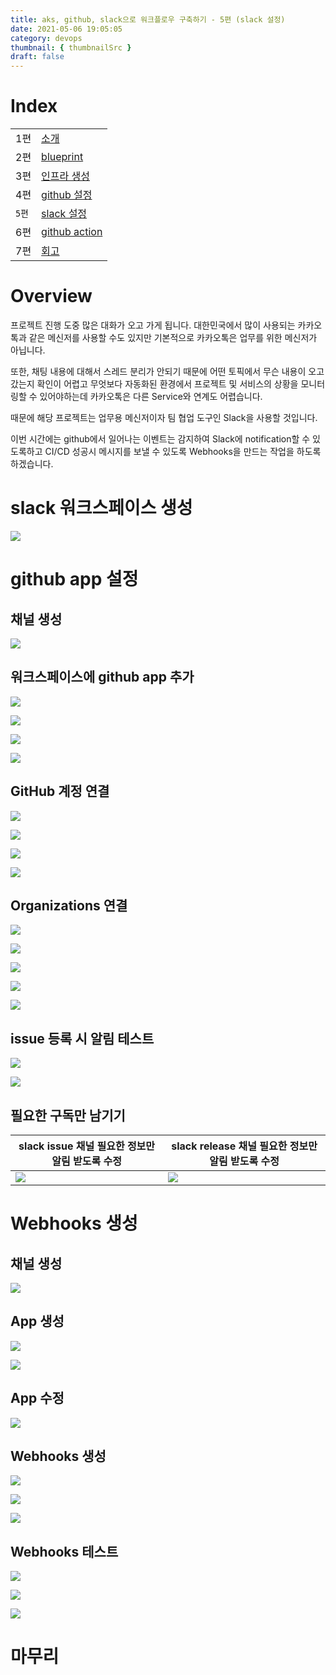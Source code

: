 ```yaml
---
title: aks, github, slack으로 워크플로우 구축하기 - 5편 (slack 설정)
date: 2021-05-06 19:05:05
category: devops
thumbnail: { thumbnailSrc }
draft: false
---
```


# Index

|       |                                                            |
| ----- | ---------------------------------------------------------- |
| 1편   | [소개](/devops/workflows-with-aks-github-slack-1)          |
| 2편   | [blueprint](/devops/workflows-with-aks-github-slack-2)     |
| 3편   | [인프라 생성](/devops/workflows-with-aks-github-slack-3)   |
| 4편   | [github 설정](/devops/workflows-with-aks-github-slack-4)   |
| `5편` | [slack 설정](/devops/workflows-with-aks-github-slack-5)    |
| 6편   | [github action](/devops/workflows-with-aks-github-slack-6) |
| 7편   | [회고](/devops/workflows-with-aks-github-slack-7)          |

# Overview

프로젝트 진행 도중 많은 대화가 오고 가게 됩니다. 대한민국에서 많이 사용되는 카카오톡과 같은 메신저를 사용할 수도 있지만 기본적으로 카카오톡은 업무를 위한 메신저가 아닙니다.

또한, 채팅 내용에 대해서 스레드 분리가 안되기 때문에 어떤 토픽에서 무슨 내용이 오고갔는지 확인이 어렵고 무엇보다 자동화된 환경에서 프로젝트 및 서비스의 상황을 모니터링할 수 있어야하는데 카카오톡은 다른 Service와 연계도
어렵습니다.

때문에 해당 프로젝트는 업무용 메신저이자 팀 협업 도구인 Slack을 사용할 것입니다.

이번 시간에는 github에서 일어나는 이벤트는 감지하여 Slack에 notification할 수 있도록하고 CI/CD 성공시 메시지를 보낼 수 있도록 Webhooks을 만드는 작업을 하도록 하겠습니다.

# slack 워크스페이스 생성

![](./images/workflows-with-aks-github-slack-5/1-0.png)

# github app 설정

## 채널 생성

![](./images/workflows-with-aks-github-slack-5/1-1.png)

## 워크스페이스에 github app 추가

![](./images/workflows-with-aks-github-slack-5/2.png)

![](./images/workflows-with-aks-github-slack-5/3.png)

![](./images/workflows-with-aks-github-slack-5/4.png)

![](./images/workflows-with-aks-github-slack-5/5.png)

## GitHub 계정 연결

![](./images/workflows-with-aks-github-slack-5/6.png)

![](./images/workflows-with-aks-github-slack-5/7.png)

![](./images/workflows-with-aks-github-slack-5/8.png)

![](./images/workflows-with-aks-github-slack-5/9.png)

## Organizations 연결

![](./images/workflows-with-aks-github-slack-5/10.png)

![](./images/workflows-with-aks-github-slack-5/11.png)

![](./images/workflows-with-aks-github-slack-5/12.png)

![](./images/workflows-with-aks-github-slack-5/13.png)

![](./images/workflows-with-aks-github-slack-5/14.png)

## issue 등록 시 알림 테스트

![](./images/workflows-with-aks-github-slack-5/15.png)

![](./images/workflows-with-aks-github-slack-5/16-0.png)

## 필요한 구독만 남기기

| slack issue 채널 필요한 정보만 알림 받도록 수정 | slack release 채널 필요한 정보만 알림 받도록 수정 |
| ------------------------------------------------------------------------ | -------------------------------------------------------------------------- |
| ![](./images/workflows-with-aks-github-slack-5/16-1.png)                 | ![](./images/workflows-with-aks-github-slack-5/16-2.png)                   |

# Webhooks 생성

## 채널 생성

![](./images/workflows-with-aks-github-slack-5/17-0.png)

## App 생성

![](./images/workflows-with-aks-github-slack-5/17-1.png)

![](./images/workflows-with-aks-github-slack-5/18-0.png)

## App 수정

![](./images/workflows-with-aks-github-slack-5/18-1.png)

## Webhooks 생성

![](./images/workflows-with-aks-github-slack-5/19.png)

![](./images/workflows-with-aks-github-slack-5/20.png)

![](./images/workflows-with-aks-github-slack-5/21.png)

## Webhooks 테스트

![](./images/workflows-with-aks-github-slack-5/22.png)

![](./images/workflows-with-aks-github-slack-5/23.png)

![](./images/workflows-with-aks-github-slack-5/24.png)

# 마무리
